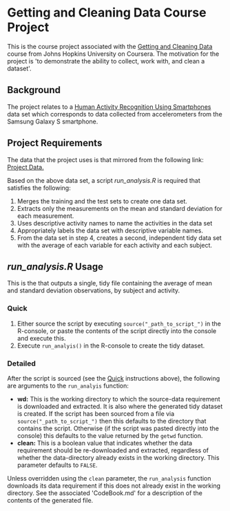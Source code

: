 # Getting and Cleaning Data Course Project

This is the course project associated with the [Getting and Cleaning Data] course from
Johns Hopkins University on Coursera. The motivation for the project is 'to demonstrate
the ability to collect, work with, and clean a dataset'.

## Background

The project relates to a [Human Activity Recognition Using Smartphones] data set which
corresponds to data collected from accelerometers from the Samsung Galaxy S smartphone.

## Project Requirements

The data that the project uses is that mirrored from the following link:
[Project Data.](
  https://d396qusza40orc.cloudfront.net/getdata%2Fprojectfiles%2FUCI%20HAR%20Dataset.zip)

Based on the above data set, a script _run\_analysis.R_ is required that satisfies the
following:

1. Merges the training and the test sets to create one data set.
2. Extracts only the measurements on the mean and standard deviation for each measurement.
3. Uses descriptive activity names to name the activities in the data set
4. Appropriately labels the data set with descriptive variable names.
5. From the data set in step 4, creates a second, independent tidy data set with the
    average of each variable for each activity and each subject.

## _run\_analysis.R_ Usage

This is the that outputs a single, tidy file containing the average of mean and standard
deviation observations, by subject and activity.

### Quick

1. Either source the script by executing `source("_path_to_script_")` in the R-console, or
paste the contents of the script directly into the console and execute this.
2. Execute `run_analyis()` in the R-console to create the tidy dataset.

### Detailed

After the script is sourced (see the [Quick](###Quick) instructions above), the following
are arguments to the `run_analyis` function:

- **wd:** This is the working directory to which the source-data requirement is downloaded
    and extracted. It is also where the generated tidy dataset is created. If the script
    has been sourced from a file via `source("_path_to_script_")` then this defaults to
    the directory that contains the script. Otherwise (if the script was pasted directly
    into the console) this defaults to the value returned by the `getwd` function.
- **clean:** This is a boolean value that indicates whether the data requirement should be
    re-downloaded and extracted, regardless of whether the data-directory already exists
    in the working directory. This parameter defaults to `FALSE`.

Unless overridden using the `clean` parameter, the `run_analysis` function downloads its
data requirement if this does not already exist in the working directory. See the
associated 'CodeBook.md' for a description of the contents of the generated file.

[Getting and Cleaning Data]: https://www.coursera.org/learn/data-cleaning
[Human Activity Recognition Using Smartphones]:
    http://archive.ics.uci.edu/ml/datasets/Human+Activity+Recognition+Using+Smartphones

